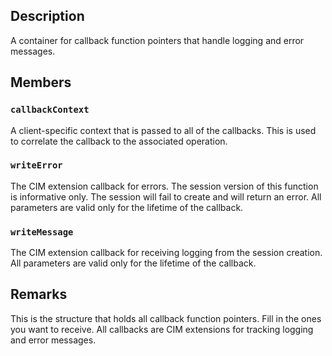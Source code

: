 ## Description

A container for callback function pointers that handle logging and error messages.

## Members

### `callbackContext`

A client-specific context that is passed to all of the callbacks. This is used to correlate the callback to the associated operation.

### `writeError`

The CIM extension callback for errors. The session version of this function is informative only. The session will fail to create and will return an error. All parameters are valid only for the lifetime of the callback.

### `writeMessage`

The CIM extension callback for receiving logging from the session creation. All parameters are valid only for the lifetime of the callback.

## Remarks

This is the structure that holds all callback function pointers. Fill in the ones
you want to receive. All callbacks are CIM extensions for tracking
logging and error messages.